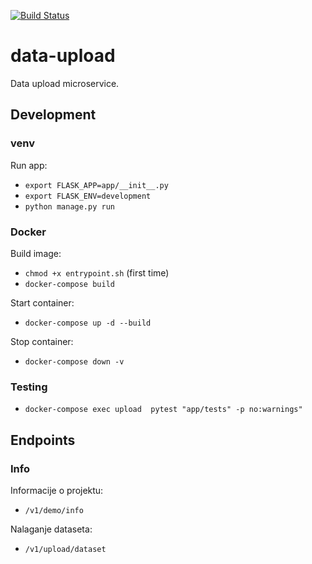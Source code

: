 [![Build Status](https://travis-ci.org/rso-projekt-leon/data-upload.svg?branch=master)](https://travis-ci.org/rso-projekt-leon/data-upload)

# data-upload
Data upload microservice.

## Development
### venv
Run app: 
- `export FLASK_APP=app/__init__.py`
- `export FLASK_ENV=development`
- `python manage.py run`

### Docker
Build image:
- `chmod +x entrypoint.sh` (first time)
- `docker-compose build`

Start container:
- `docker-compose up -d --build`

Stop container:
- `docker-compose down -v`

### Testing
- `docker-compose exec upload  pytest "app/tests" -p no:warnings"`

## Endpoints
### Info
Informacije o projektu:
- `/v1/demo/info`

Nalaganje dataseta:
- `/v1/upload/dataset`
